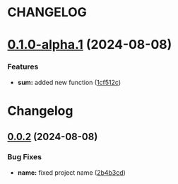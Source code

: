 # CHANGELOG

# [0.1.0-alpha.1](https://github.com/Egoka/egorkas-npm/compare/v0.0.2...v0.1.0-alpha.1) (2024-08-08)


### Features

* **sum:** added new function ([1cf512c](https://github.com/Egoka/egorkas-npm/commit/1cf512ca69c015ec9da9f0e43bab1b3b961133f1))

# Changelog

## [0.0.2](https://github.com/Egoka/egorkas-npm/compare/v0.0.1...v0.0.2) (2024-08-08)


### Bug Fixes

* **name:** fixed project name ([2b4b3cd](https://github.com/Egoka/egorkas-npm/commit/2b4b3cd80c0301131e157cb75f5b62fc55621e17))
